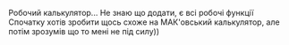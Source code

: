 Робочий калькулятор...
Не знаю що додати, є всі робочі функції
Спочатку хотів зробити щось схоже на МАК'овський калькулятор, але потім зрозумів що то мені не під силу))